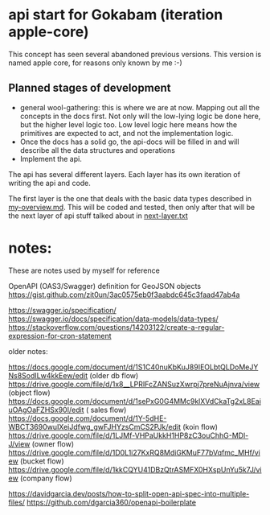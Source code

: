 # api start for Gokabam (iteration apple-core)

This concept has seen several abandoned previous versions. This version is named apple core, for reasons only known by me :-)

## Planned stages of development

* general wool-gathering: this is where we are at now. Mapping out all the concepts in the docs first. Not only will the low-lying logic be done here, but the higher level logic too.
    Low level logic here means how the primitives are expected to act, and not the implementation logic.
* Once the docs has a solid go, the api-docs will be filled in and will describe all the data structures and operations
* Implement the api.

The api has several different layers. Each layer has its own iteration of writing the api and code. 

The first layer is the one that deals with the basic data types described in [my-overview.md](v1%2Fdocs%2Fmy-overview.md).
This will be coded and tested, then only after that will be the next layer of api stuff talked about in [next-layer.txt](v1%2Fdocs%2Fnext-layer.txt) 


# notes:

These are notes used by myself for reference


OpenAPI (OAS3/Swagger) definition for GeoJSON objects
https://gist.github.com/zit0un/3ac0575eb0f3aabdc645c3faad47ab4a

https://swagger.io/specification/
https://swagger.io/docs/specification/data-models/data-types/
https://stackoverflow.com/questions/14203122/create-a-regular-expression-for-cron-statement


older notes:

https://docs.google.com/document/d/1S1C40nuKbKuJ89IEOLbtQLDoMeJYNs8SodILw4kkEew/edit  (older db flow)
https://drive.google.com/file/d/1x8__LPRIFcZANSuzXwrpj7preNuAjnva/view (object flow)
https://docs.google.com/document/d/1sePxG0G4MMc9klXVdCkaTg2xL8EaiuOAgOaFZHSx90I/edit ( sales flow)
https://docs.google.com/document/d/1Y-5dHE-WBCT3690wuIXeiJdfwg_gwFJHYzsCmCS2PJk/edit (koin flow)
https://drive.google.com/file/d/1LJMf-VHPaUkkH1HP8zC3ouChhG-MDl-J/view (owner flow)
https://drive.google.com/file/d/1D0L1i27KxRQ8MdiGKMuF77bVqfmc_MHf/view (bucket flow)
https://drive.google.com/file/d/1kkCQYU41DBzQtrASMFX0HXspUnYu5k7J/view (company flow)

https://davidgarcia.dev/posts/how-to-split-open-api-spec-into-multiple-files/
https://github.com/dgarcia360/openapi-boilerplate





